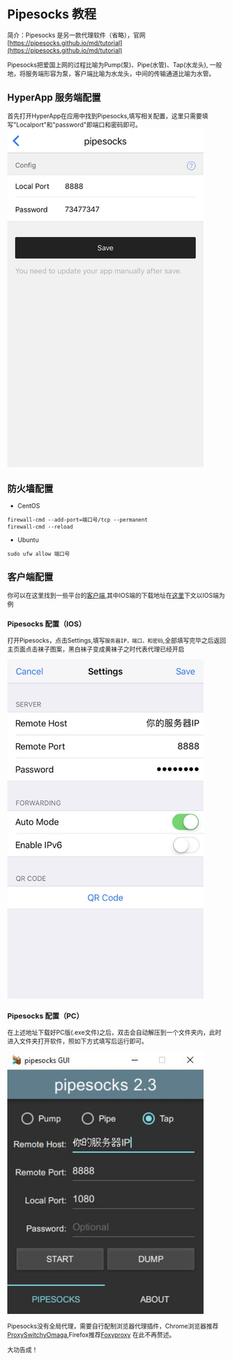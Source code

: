 # Pipesocks 教程

简介：Pipesocks 是另一款代理软件（省略），官网 [https://pipesocks.github.io/md/tutorial](https://pipesocks.github.io/md/tutorial)

Pipesocks把爱国上网的过程比喻为Pump(泵)、Pipe(水管)、Tap(水龙头), 一般地，将服务端形容为泵，客户端比喻为水龙头，中间的传输通道比喻为水管。

## HyperApp 服务端配置

首先打开HyperApp在应用中找到Pipesocks,填写相关配置，这里只需要填写"Localport"和"password"即端口和密码即可。
<img src="./images/pipesocks-1.jpg" width="450" />

## 防火墙配置

- CentOS
```
firewall-cmd --add-port=端口号/tcp --permanent
firewall-cmd --reload
```
- Ubuntu
```
sudo ufw allow 端口号
```

## 客户端配置

你可以在这里找到一些平台的[客户端](https://github.com/pipesocks/pipesocks/releases/tag/2.3),其中IOS端的下载地址在[这里](https://appsto.re/us/DvFNhb.i)下文以IOS端为例

### Pipesocks 配置（IOS）

打开Pipesocks，点击Settings,填写`服务器IP，端口，和密码`,全部填写完毕之后返回主页面点击袜子图案，黑白袜子变成黄袜子之时代表代理已经开启

<img src="./images/pipesocks-2.jpg" width="450" />

### Pipesocks 配置（PC）

在上述地址下载好PC版(.exe文件)之后，双击会自动解压到一个文件夹内，此时进入文件夹打开软件，照如下方式填写后运行即可。

<img src="./images/pipesocks-3.jpg" width="450" />

Pipesocks没有全局代理，需要自行配制浏览器代理插件，Chrome浏览器推荐[ProxySwitchyOmaga](https://chrome.google.com/webstore/detail/proxy-switchyomega/padekgcemlokbadohgkifijomclgjgif?utm_source=chrome-ntp-icon),Firefox推荐[Foxyproxy](https://addons.mozilla.org/en-US/firefox/addon/foxyproxy-standard/) 在此不再赘述。

大功告成！
